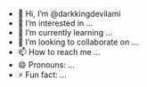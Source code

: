 - 👋 Hi, I’m @darkkingdevilami
- 👀 I’m interested in ...
- 🌱 I’m currently learning ...
- 💞️ I’m looking to collaborate on ...
- 📫 How to reach me ...
- 😄 Pronouns: ...
- ⚡ Fun fact: ...

<!---
darkkingdevilami/darkkingdevilami is a ✨ special ✨ repository because its `README.md` (this file) appears on your GitHub profile.
You can click the Preview link to take a look at your changes.
--->
